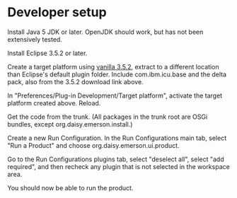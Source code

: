 # Developer setup #
Install Java 5 JDK or later. OpenJDK should work, but has not been extensively tested.

Install Eclipse 3.5.2 or later.

Create a target platform using [vanilla 3.5.2](http://download.eclipse.org/eclipse/downloads/drops/R-3.5.2-201002111343/index.php), extract to a different location than Eclipse's default plugin folder. Include com.ibm.icu.base and the delta pack, also from the 3.5.2 download link above.

In "Preferences/Plug-in Development/Target platform", activate the target platform created above. Reload.

Get the code from the trunk. (All packages in the trunk root are OSGi bundles, except org.daisy.emerson.install.)

Create a new Run Configuration. In the Run Configurations main tab, select "Run a Product" and choose org.daisy.emerson.ui.product.

Go to the Run Configurations plugins tab, select "deselect all", select "add required", and then recheck any plugin that is not selected in the workspace area.

You should now be able to run the product.